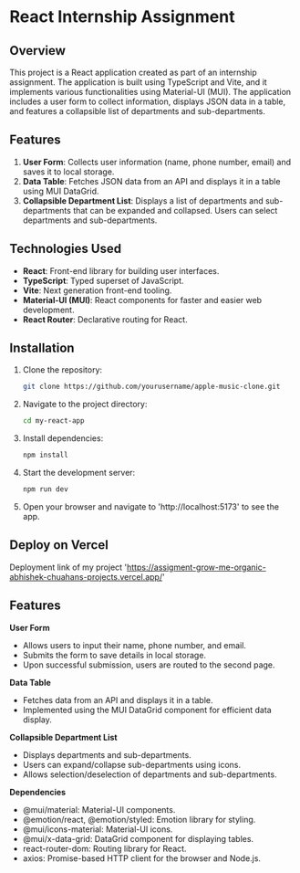 # React Internship Assignment

## Overview

This project is a React application created as part of an internship assignment. The application is built using TypeScript and Vite, and it implements various functionalities using Material-UI (MUI). The application includes a user form to collect information, displays JSON data in a table, and features a collapsible list of departments and sub-departments.

## Features

1. **User Form**: Collects user information (name, phone number, email) and saves it to local storage.
2. **Data Table**: Fetches JSON data from an API and displays it in a table using MUI DataGrid.
3. **Collapsible Department List**: Displays a list of departments and sub-departments that can be expanded and collapsed. Users can select departments and sub-departments.

## Technologies Used

- **React**: Front-end library for building user interfaces.
- **TypeScript**: Typed superset of JavaScript.
- **Vite**: Next generation front-end tooling.
- **Material-UI (MUI)**: React components for faster and easier web development.
- **React Router**: Declarative routing for React.

## Installation

1. Clone the repository:
    ```sh
    git clone https://github.com/yourusername/apple-music-clone.git
    ```
2. Navigate to the project directory:
    ```sh
    cd my-react-app
    ```
3. Install dependencies:
    ```sh
    npm install
    ```
4. Start the development server:
    ```sh
    npm run dev
    ```
5. Open your browser and navigate to 'http://localhost:5173' to see the app.

## Deploy on Vercel

Deployment link of my project 'https://assigment-grow-me-organic-abhishek-chuahans-projects.vercel.app/'

## Features
**User Form**
- Allows users to input their name, phone number, and email.
- Submits the form to save details in local storage.
- Upon successful submission, users are routed to the second page.

**Data Table**
- Fetches data from an API and displays it in a table.
- Implemented using the MUI DataGrid component for efficient data display.

**Collapsible Department List**
- Displays departments and sub-departments.
- Users can expand/collapse sub-departments using icons.
- Allows selection/deselection of departments and sub-departments.

**Dependencies**
- @mui/material: Material-UI components.
- @emotion/react, @emotion/styled: Emotion library for styling.
- @mui/icons-material: Material-UI icons.
- @mui/x-data-grid: DataGrid component for displaying tables.
- react-router-dom: Routing library for React.
- axios: Promise-based HTTP client for the browser and Node.js.